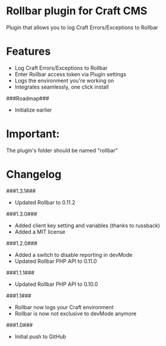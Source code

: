 Rollbar plugin for Craft CMS
=================

Plugin that allows you to log Craft Errors/Exceptions to Rollbar
 
Features
=================
 - Log Craft Errors/Exceptions to Rollbar
 - Enter Rollbar access token via Plugin settings
 - Logs the environment you're working on
 - Integrates seamlessly, one click install
 
###Roadmap###
 - Initialize earlier
 
Important:
=================
The plugin's folder should be named "rollbar"

Changelog
=================
###1.3.1###
 - Updated Rollbar to 0.11.2

###1.3.0###
 - Added client key setting and variables (thanks to russback)
 - Added a MIT license

###1.2.0###
 - Added a switch to disable reporting in devMode
 - Updated Rollbar PHP API to 0.11.0

###1.1.1###
 - Updated Rollbar PHP API to 0.10.0

###1.1###
 - Rollbar now logs your Craft environment
 - Rollbar is now not exclusive to devMode anymore

###1.0###
 - Initial push to GitHub